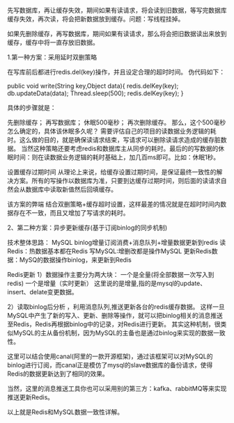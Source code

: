 先写数据库，再让缓存失效，期间如果有读请求，将会读到旧数据，等写完数据库缓存失效，再次读，将会把新数据放到缓存。问题：写线程挂掉。

如果先删除缓存，再写数据库，期间如果有读请求，那么将会把旧数据读出来放到缓存，缓存中将一直存放旧数据。

1.第一种方案：采用延时双删策略

在写库前后都进行redis.del(key)操作，并且设定合理的超时时间。
伪代码如下：

public void write(String key,Object data){ redis.delKey(key);
db.updateData(data); Thread.sleep(500); redis.delKey(key); }

具体的步骤就是：

先删除缓存；
再写数据库；
休眠500毫秒；
再次删除缓存。
那么，这个500毫秒怎么确定的，具体该休眠多久呢？
需要评估自己的项目的读数据业务逻辑的耗时。这么做的目的，就是确保读请求结束，写请求可以删除读请求造成的缓存脏数据。
当然这种策略还要考虑redis和数据库主从同步的耗时。最后的的写数据的休眠时间：则在读数据业务逻辑的耗时基础上，加几百ms即可。比如：休眠1秒。

设置缓存过期时间
从理论上来说，给缓存设置过期时间，是保证最终一致性的解决方案。所有的写操作以数据库为准，只要到达缓存过期时间，则后面的读请求自然会从数据库中读取新值然后回填缓存。

该方案的弊端
结合双删策略+缓存超时设置，这样最差的情况就是在超时时间内数据存在不一致，而且又增加了写请求的耗时。

2、第二种方案：异步更新缓存(基于订阅binlog的同步机制)

技术整体思路：
MySQL binlog增量订阅消费+消息队列+增量数据更新到redis
读Redis：热数据基本都在Redis
写MySQL:增删改都是操作MySQL
更新Redis数据：MySQ的数据操作binlog，来更新到Redis

Redis更新
1）数据操作主要分为两大块：
一个是全量(将全部数据一次写入到redis)
一个是增量（实时更新）
这里说的是增量,指的是mysql的update、insert、delate变更数据。

2）读取binlog后分析 ，利用消息队列,推送更新各台的redis缓存数据。
这样一旦MySQL中产生了新的写入、更新、删除等操作，就可以把binlog相关的消息推送至Redis，Redis再根据binlog中的记录，对Redis进行更新。
其实这种机制，很类似MySQL的主从备份机制，因为MySQL的主备也是通过binlog来实现的数据一致性。

这里可以结合使用canal(阿里的一款开源框架)，通过该框架可以对MySQL的binlog进行订阅，而canal正是模仿了mysql的slave数据库的备份请求，使得Redis的数据更新达到了相同的效果。

当然，这里的消息推送工具你也可以采用别的第三方：kafka、rabbitMQ等来实现推送更新Redis。

以上就是Redis和MySQL数据一致性详解。